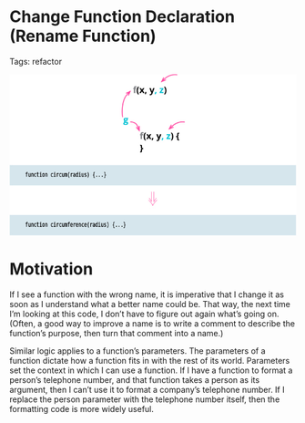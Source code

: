 # Change Function Declaration (Rename Function)

Tags: refactor

![](img.png)

# Motivation

If I see a function with the wrong name, it is imperative that I change it as soon as I understand 
what a better name could be. That way, the next time I’m looking at this code, I don’t have to
figure out again what’s going on. (Often, a good way to improve a name is to write a comment to 
describe the function’s purpose, then turn that comment into a name.)

Similar logic applies to a function’s parameters. The parameters of a function dictate how a 
function fits in with the rest of its world. Parameters set the context in which I can use a 
function. If I have a function to format a person’s telephone number, and that function takes a 
person as its argument, then I can’t use it to format a company’s telephone number. If I replace
the person parameter with the telephone number itself, then the formatting code is more widely 
useful.